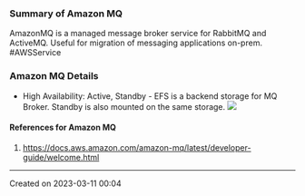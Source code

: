 ### Summary of Amazon MQ
AmazonMQ is a managed message broker service for RabbitMQ and ActiveMQ. Useful for migration of messaging applications on-prem. #AWSService  
### Amazon MQ Details
- High Availability: Active, Standby - EFS is a backend storage for MQ Broker. Standby is also mounted on the same storage.
![](Pasted%20image%2020230311000915.png)

#### References for Amazon MQ
1. https://docs.aws.amazon.com/amazon-mq/latest/developer-guide/welcome.html

---
Created on 2023-03-11 00:04
